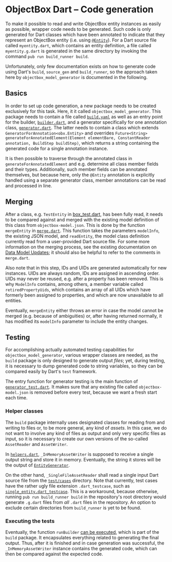 # ObjectBox Dart – Code generation

To make it possible to read and write ObjectBox entity instances as easily as possible, wrapper code needs to be generated. Such code is only generated for Dart classes which have been annotated to indicate that they represent an ObjectBox entity (i.e. using [`@Entity`](/lib/src/annotations.dart#L1)). For a Dart source file called `myentity.dart`, which contains an entity definition, a file called `myentity.g.dart` is generated in the same directory by invoking the command `pub run build_runner build`.

Unfortunately, only few documentation exists on how to generate code using Dart's `build`, `source_gen` and `build_runner`, so the approach taken here by `objectbox_model_generator` is documented in the following.

## Basics

In order to set up code generation, a new package needs to be created exclusively for this task. Here, it it called `objectbox_model_generator`. This package needs to contain a file called [`build.yaml`](/bin/objectbox_model_generator/build.yaml) as well as an entry point for the builder, [`builder.dart`](/bin/objectbox_model_generator/lib/builder.dart), and a generator specifically for one annotation class, [`generator.dart`](/bin/objectbox_model_generator/lib/src/generator.dart). The latter needs to contain a class which extends `GeneratorForAnnotation<obx.Entity>` and overrides `Future<String> generateForAnnotatedElement(Element elementBare, ConstantReader annotation, BuildStep buildStep)`, which returns a string containing the generated code for a single annotation instance.

It is then possible to traverse through the annotated class in `generateForAnnotatedElement` and e.g. determine all class member fields and their types. Additionally, such member fields can be annotated themselves, but because here, only the `@Entity` annotation is explicitly handled using a separate generator class, member annotations can be read and processed in line.

## Merging

After a class, e.g. `TestEntity` in [box_test.dart](/test/box_test.dart#L6), has been fully read, it needs to be compared against and merged with the existing model definition of this class from `objectbox-model.json`. This is done by the function `mergeEntity` in [`merge.dart`](/bin/objectbox_model_generator/lib/src/merge.dart). This function takes the parameters `modelInfo`, the existing JSON model, and `readEntity`, the model class definition currently read from a user-provided Dart source file. For some more information on the merging process, see the existing documentation on [Data Model Updates](https://docs.objectbox.io/advanced/data-model-updates); it should also be helpful to refer to the comments in `merge.dart`.

Also note that in this step, IDs and UIDs are generated automatically for new instances. UIDs are always random, IDs are assigned in ascending order. UIDs may never be reused, e.g. after a property has been removed. This is why `ModelInfo` contains, among others, a member variable called `retiredPropertyUids`, which contains an array of all UIDs which have formerly been assigned to properties, and which are now unavailable to all entities.

Eventually, `mergeEntity` either throws an error in case the model cannot be merged (e.g. because of ambiguities) or, after having returned normally, it has modified its `modelInfo` parameter to include the entity changes.

## Testing

For accomplishing actually automated testing capabilities for `objectbox_model_generator`, various wrapper classes are needed, as the `build` package is only designed to generate output _files_; yet, during testing, it is necessary to dump generated code to string variables, so they can be compared easily by Dart's `test` framework.

The entry function for generator testing is the main function of [`generator_test.dart`](/bin/objectbox_model_generator/test/generator_test.dart). It makes sure that any existing file called `objectbox-model.json` is removed before every test, because we want a fresh start each time.

### Helper classes

The `build` package internally uses designated classes for reading from and writing to files or, to be more general, any kind of _assets_. In this case, we do not want to involve any kind of files as output and only very specific files as input, so it is necessary to create our own versions of the so-called `AssetReader` and `AssetWriter`.

In [`helpers.dart`](/bin/objectbox_model_generator/test/helpers.dart), `_InMemoryAssetWriter` is supposed to receive a single output string and store it in memory. Eventually, the string it stores will be the output of [`EntityGenerator`](/bin/objectbox_model_generator/lib/src/generator.dart#L15).

On the other hand, `_SingleFileAssetReader` shall read a single input Dart source file from the [`test/cases`](/bin/objectbox_model_generator/test/cases) directory. Note that currently, test cases have the rather ugly file extension `.dart_testcase`, such as [`single_entity.dart_testcase`](/bin/objectbox_model_generator/test/cases/single_entity/single_entity.dart_testcase). This is a workaround, because otherwise, running `pub run build_runner build` in the repository's root directory would generate `.g.dart` files from _all_ `.dart` files in the repository. An option to exclude certain directories from `build_runner` is yet to be found.

### Executing the tests

Eventually, the function `runBuilder` [can be executed](/bin/objectbox_model_generator/test/helpers.dart#L62), which is part of the `build` package. It encapsulates everything related to generating the final output. Thus, after it is finished and in case generation was successful, the `_InMemoryAssetWriter` instance contains the generated code, which can then be compared against the expected code.
